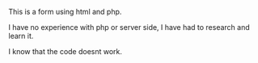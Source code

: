 This is a form using html and php.

I have no experience with php or server side, I have had to research and learn it.

I know that the code doesnt work.
